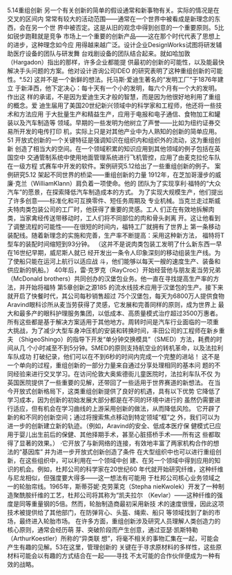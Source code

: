 





5.14重组创新
另一个有关创新的简单的假设通常和新事物有关。实际的情况是在交叉的区间内
常常有较大的活动范围——通常在一个世界中被看成是新理念的东西，会在另一个世
界中被否定。这是从旧的观念中得到创意的一个重要原则。5比如锐步跑鞋就是竞争
市场上一个重要的创新产品——这在那个时代代表了思想上的进步，这种理念如今应
用得越来越广泛。设计企业DesignWorks试图将研发辅助医疗设备的团队与研发舞
台戏剧设备的团队结合起来。就如哈加敦（Hargadon）指出的那样，许多企业都能提
供最初的创新的可能性，以及能最快解决手头问题的方案。他对设计咨询公司IDEO
的研究表明了这种重组创新的可能性。°.52]
这并不是一个新鲜的想法。托马斯·爱迪生著名的“发明工厂”于1876年建立
于新泽西，他下定决心：每十天有一个小的发明，每六个月有一个大的发明。作出这
样的承诺，不是因为爱迪生天才般的智慧，而是因为他很好地利用了重组的概念。爱
迪生届用了美国20世纪新兴领域中的科学家和工程师，他还将一些技术和方法应用
于大批量生产和精益生产，应用于电报和电子通信、食物加工和罐装以及汽车制造等
领域。早期的一些发明为他树立了声誉——比如为纽约证券交易所开发的电传打印
机，实际上只是对其他产业中为人熟知的创新的简单应用。51
开放式创新的一个关键特征是强调知识在组织内和组织外的流动，这为重组创新
创造了相当大的空间。在一个领域积累的知识应用到其他领域的例子包括在英国空中
交通管制系统中使用地面管理系统进行飞机管控，应用了由麦克拉伦车队在一级方程
式赛车中开发的软件。案例研究5.12给出了一些重组创新的例子。
案例研究5.12
架起不同世界的桥梁——重组创新的力量
1912年，在芝加哥漫步的威廉·克兰（WilliamKlann）肩负着一项使命。他的
团队为了实现享利·福特的“大众汽车”的愿景，在探索降低汽车制造成本的方式。
为了实现大规模生产，他们提出了许多创意——标准化和可互换零件、短任务周期及
专业机械。当克兰走过斯威夫特肉类包装公司的工厂时，他获得了重要的灵感。工人
们正在有效地拆解肉类，当家禽经传送带移动时，工人们将不同部位的肉和骨头剥离
开。这让他看到了调整流程的可能性——在很短的时间内，福特工厂就拥有了世界上
第一条移动装配线。随着新理念的实施和完善，生产率不断提高：采用这种新方法，
福特将T型车的装配时间缩短到93分钟。
（这并不是说肉类包装工发明了什么新东西一早在16世纪早期，威尼斯人就已
经开发出一条令人印象深刻的移动组装生产线。为了使船只能在运河上航行以适应战
斗，他们能够以每天一艘的速度生产、装备和供应新的帆船。）
40年后，雷·克罗克（RayCroc）开始经营他与朋友麦当劳兄弟（McDonald
brothers）共同创办的汉堡包业务。他一直在寻找提高生产率的方法，并开始将福特
第5章创新之源185
的流水线技术应用于汉堡包的生产。接下来就开启了快餐时代，其公司每秒销售超过
75个汉堡包，每天为6800万人提供食物
Aravind眼科诊所从麦当劳获得了灵感，它发展和完善同样的原则，成为世界上
最大和最多产的眼科护理服务集团，以低成本、高质量模式治疗超过3500万惠者。
所有这些都是基于解决方案适用于其他地方。周转时间是汽车行业面临的一项重
大挑战，为了减少大型车身冲压机的安装和转换时间，丰田公司的工程师在新乡重夫
（ShigeoShingo）的指导下开发“单分钟交换模具”（SMED）方法，耗费的时间从几
个小时减至不到5分钟。SMED的原则支持航空业的转机革命，以及法拉利车队成功
打破纪录，他们可以在不到6秒的时间内完成一个完整的进站！
这不是一个单向的过程，重组创新的一部分力量来自通过分享处理相同的基本问
题的不同经验来进行交叉学习。在访问伦敦大奥紫德街儿童医院时，法拉利车队不仅
为英国医院提供了一些重要的见解，还带回了一些适用于世界赛道的新想法。
在当今开放式创新格局下，这类重组创新提供了良好的机遇，具有以下优势
它降低了学习成本，因为创新的初始发展大部分都是在不同的环境中进行的
虽然仍需要进行适应，但有机会在学习曲线的上游采用创新的做法，从而降低风险。
它开辟了新的和不同的创新空间；通过将搜索焦点移动到特定领域“框”之
外，我们可以为进一步的创新建立新的轨迹。（例如，Aravind的安全、低成本医疗保
健模式已应用于婴儿出生前后的保健、其他择期手术，甚至心脏搭桥手术——所有这
些都取得了显著的效果。）
·它开放了与新网络的连接，有效地丰富了两家机构合作的想法的“基因库”
并为进一步开放式创新创造了条件
在大型组织中也可以进行重组创新，在这些组织中，可以利用在一个领域中创
建、在另一个领域中得到应用的知识的机会。例如，杜邦公司的科学家在20世纪60
年代就开始研究纤维，这种纤维与尼龙相似，但强度要大得多——这一想法有可能用
于杜邦公司核心业务领域之一的轮胎帘线。1965年，斯蒂芬妮·克劳莱克（Stepha
nieKwolek）开发了一种制造聚酰胺纤维的工艺，杜邦公司将其称为“凯夫拉尔
（Kevlar）——这种纤维的强度是同等重量钢的5倍。然而，轮胎制造商最初采用新技
术的速度很慢，因此这项技术被提供给了其他部门，在防弹背心、头盔、绳索、船只
等领域找到了新的市场，最终进入轮胎市场。
在许多方面，重组创新涉及研究人员理解人类创造力的核心原则，通常会经历萌
芽、突破阶段而产生创意，通过亚瑟·凯斯特勒（ArthurKoestler）所称的“异类联
想”，将毫不相关的事物汇集在一起，可能会产生有趣的见解。53在这里，管理创新的
关键在于寻求原材料的多样性，这些原材料可能会以有趣的方式结合在一起——寻找
不太可能的合作伙伴便成为一种有效的战略。
